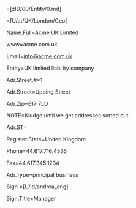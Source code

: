 =[zID/00/Entity/0.md]

=[U/at/UK/London/Geo]

Name.Full=Acme UK Limited

www=acme.com.uk

Email=info@acme.com.uk

Entity=UK limited liability company

Adr.Street.#=1

Adr.Street=Upping Street

Adr.Zip=E17 7LD

NOTE=Kludge until we get addresses sorted out.

Adr.ST=</i>

Register.State=United Kingdom

Phone=44.617.716.4536

Fax=44.617.345.1234

Adr.Type=principal business

Sign.=[U/id/andrea_ang]

Sign.Title=Manager
